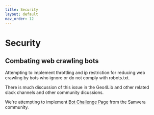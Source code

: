```yaml
---
title: Security
layout: default
nav_order: 12
---
```


# Security

## Combating web crawling bots

Attempting to implement throttling and ip restriction for reducing web crawling by bots who ignore or do not comply with robots.txt.

There is much discussion of this issue in the Geo4Lib and other related slack channels and other community dicussions.

We're attempting to implement [Bot Challenge Page](https://github.com/samvera-labs/bot_challenge_page/) from the Samvera community.
